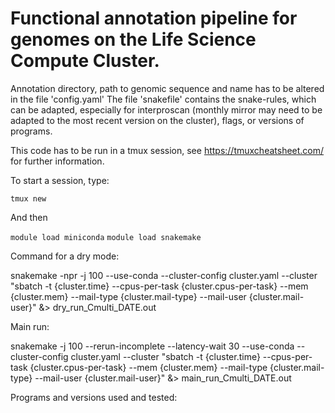 # Functional annotation pipeline for genomes on the Life Science Compute Cluster.

Annotation directory, path to genomic sequence and name has to be altered in the file 'config.yaml'
The file 'snakefile' contains the snake-rules, which can be adapted, especially for interproscan (monthly mirror may need to be adapted to the most recent version on the cluster), flags, or versions of programs.

This code has to be run in a tmux session, see https://tmuxcheatsheet.com/ for further information.

To start a session, type:

`tmux new`

And then

`module load miniconda`
`module load snakemake`


Command for a dry mode:

snakemake -npr -j 100 --use-conda --cluster-config cluster.yaml --cluster "sbatch -t {cluster.time} --cpus-per-task {cluster.cpus-per-task} --mem {cluster.mem} --mail-type {cluster.mail-type} --mail-user {cluster.mail-user}"  &> dry_run_Cmulti_DATE.out

Main run:

snakemake -j 100 --rerun-incomplete --latency-wait 30 --use-conda --cluster-config cluster.yaml --cluster "sbatch -t {cluster.time} --cpus-per-task {cluster.cpus-per-task} --mem {cluster.mem} --mail-type {cluster.mail-type} --mail-user {cluster.mail-user}"  &> main_run_Cmulti_DATE.out


Programs and versions used and tested:



